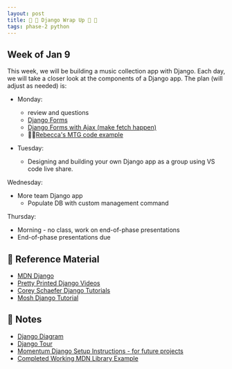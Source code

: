 ```yaml
---
layout: post
title: 🦄 🦄 Django Wrap Up 🦄 🦄
tags: phase-2 python
---
```


## Week of Jan 9

This week, we will be building a music collection app with Django. Each day, we will take a closer look at the components of a Django app. The plan (will adjust as needed) is:

- Monday:

  - review and questions
  - [Django Forms](https://realpython.com/django-social-forms-4/)
  - [Django Forms with Ajax (make fetch happen)](https://www.brennantymrak.com/articles/fetching-data-with-ajax-and-django)
  - 🧙🏼[Rebecca's MTG code example](https://github.com/Momentum-Team-16/django-music-rlconley)

- Tuesday:
  - Designing and building your own Django app as a group using VS code live share.

Wednesday:

- More team Django app
  - Populate DB with custom management command

Thursday:

- Morning - no class, work on end-of-phase presentations
- End-of-phase presentations due

## 🔖 Reference Material

- [MDN Django](https://developer.mozilla.org/en-US/docs/Learn/Server-side/Django)
- [Pretty Printed Django Videos](https://www.youtube.com/watch?v=QVX-etwgvJ8)
- [Corey Schaefer Django Tutorials](https://www.youtube.com/playlist?list=PL-osiE80TeTtoQCKZ03TU5fNfx2UY6U4p)
- [Mosh Django Tutorial](https://www.youtube.com/watch?v=rHux0gMZ3Eg)

## 🦉 Notes

- [Django Diagram](https://github.com/Momentum-Team-16/notes/blob/main/django-diagram.md)
- [Django Tour](https://github.com/Momentum-Team-16/notes/blob/main/django-tour.md)
- [Momentum Django Setup Instructions - for future projects](https://www.notion.so/momentumlearn/Starting-a-new-Django-project-071f052d07cc4ea6bdf998eb9e4a4a3c)
- [Completed Working MDN Library Example](https://github.com/mdn/django-locallibrary-tutorial)
